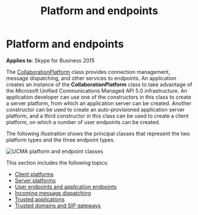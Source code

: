 ﻿---
title: Platform and endpoints
description: An overview of the platform and endpoints.
TOCTitle: Platform and endpoints
ms:assetid: de5868bc-9ac7-4f88-b700-a2efce8d531e
ms:mtpsurl: https://msdn.microsoft.com/library/Dn466045(v=office.16)
ms:contentKeyID: 65239979
ms.date: 07/27/2015
mtps_version: v=office.16
---

# Platform and endpoints

**Applies to**: Skype for Business 2015

The [CollaborationPlatform](/dotnet/api/microsoft.rtc.collaboration.collaborationplatform?view=ucma-api&preserve-view=true) class provides connection management, message dispatching, and other services to endpoints. An application creates an instance of the **CollaborationPlatform** class to take advantage of the Microsoft Unified Communications Managed API 5.0 infrastructure. An application developer can use one of the constructors in this class to create a server platform, from which an application server can be created. Another constructor can be used to create an auto-provisioned application server platform, and a third constructor in this class can be used to create a client platform, on which a number of user endpoints can be created.

The following illustration shows the principal classes that represent the two platform types and the three endpoint types.

![UCMA platform and endpoint classes](images/Dn466045.UCMA-Platform-Endpoint(Office.16).png "UCMA platform and endpoint classes")

This section includes the following topics:

- [Client platforms](client-platforms.md)
- [Server platforms](server-platforms.md)
- [User endpoints and application endpoints](user-endpoints-and-application-endpoints.md)
- [Incoming message dispatching](incoming-message-dispatching.md)
- [Trusted applications](trusted-applications.md)
- [Trusted domains and SIP gateways](trusted-domains-and-sip-gateways.md)

